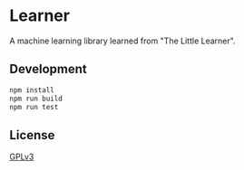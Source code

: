 # Learner

A machine learning library learned from "The Little Learner".

## Development

```sh
npm install
npm run build
npm run test
```

## License

[GPLv3](LICENSE)

